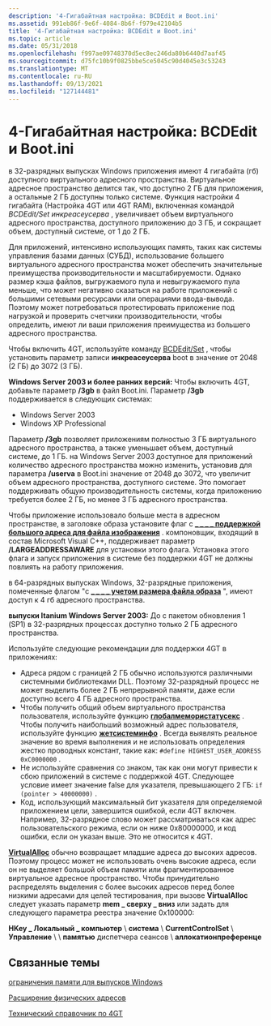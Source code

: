 ```yaml
---
description: '4-Гигабайтная настройка: BCDEdit и Boot.ini'
ms.assetid: 991eb86f-9e6f-4084-8b6f-f979e42104b5
title: '4-Гигабайтная настройка: BCDEdit и Boot.ini'
ms.topic: article
ms.date: 05/31/2018
ms.openlocfilehash: f997ae09748370d5ec8ec246da80b6440d7aaf45
ms.sourcegitcommit: d75fc10b9f0825bbe5ce5045c90d4045e3c53243
ms.translationtype: MT
ms.contentlocale: ru-RU
ms.lasthandoff: 09/13/2021
ms.locfileid: "127144481"
---
```

# <a name="4-gigabyte-tuning-bcdedit-and-bootini"></a>4-Гигабайтная настройка: BCDEdit и Boot.ini

в 32-разрядных выпусках Windows приложения имеют 4 гигабайта (гб) доступного виртуального адресного пространства. Виртуальное адресное пространство делится так, что доступно 2 ГБ для приложения, а остальные 2 ГБ доступны только системе. Функция настройки 4 гигабайта (Настройка 4GT или 4GT RAM), включенная командой *BCDEdit/Set инкреасеусерва* , увеличивает объем виртуального адресного пространства, доступного приложению до 3 ГБ, и сокращает объем, доступный системе, от 1 до 2 ГБ.

Для приложений, интенсивно использующих память, таких как системы управления базами данных (СУБД), использование большего виртуального адресного пространства может обеспечить значительные преимущества производительности и масштабируемости. Однако размер кэша файлов, выгружаемого пула и невыгружаемого пула меньше, что может негативно сказаться на работе приложений с большими сетевыми ресурсами или операциями ввода-вывода. Поэтому может потребоваться протестировать приложение под нагрузкой и проверить счетчики производительности, чтобы определить, имеют ли ваши приложения преимущества из большего адресного пространства.

Чтобы включить 4GT, используйте команду [BCDEdit/Set](/windows-hardware/drivers/devtest/bcdedit--set) , чтобы установить параметр записи **инкреасеусерва** boot в значение от 2048 (2 ГБ) до 3072 (3 ГБ).

**Windows Server 2003 и более ранних версий:** Чтобы включить 4GT, добавьте параметр **/3gb** в файл Boot.ini. Параметр **/3gb** поддерживается в следующих системах:

-   Windows Server 2003
-   Windows XP Professional

Параметр **/3gb** позволяет приложениям полностью 3 ГБ виртуального адресного пространства, а также уменьшает объем, доступный системе, до 1 ГБ. на Windows Server 2003 доступное для приложений количество адресного пространства можно изменить, установив для параметра **/userva** в Boot.ini значение от 2048 до 3072, что увеличит объем адресного пространства, доступного системе. Это помогает поддерживать общую производительность системы, когда приложению требуется более 2 ГБ, но менее 3 ГБ адресного пространства.

Чтобы приложение использовало больше места в адресном пространстве, в заголовке образа установите флаг с [**\_ \_ \_ \_ поддержкой большого адреса для файла изображения**](/windows/desktop/api/dbghelp/ns-dbghelp-loaded_image) . компоновщик, входящий в состав Microsoft Visual C++, поддерживает параметр **/LARGEADDRESSAWARE** для установки этого флага. Установка этого флага и запуск приложения в системе без поддержки 4GT не должны повлиять на работу приложения.

в 64-разрядных выпусках Windows, 32-разрядные приложения, помеченные флагом "с [**\_ \_ \_ \_ учетом размера файла образа**](/windows/desktop/api/dbghelp/ns-dbghelp-loaded_image) ", имеют доступ к 4 гб адресного пространства.

**выпуски Itanium Windows Server 2003:** До с пакетом обновления 1 (SP1) в 32-разрядных процессах доступно только 2 ГБ адресного пространства.

Используйте следующие рекомендации для поддержки 4GT в приложениях:

-   Адреса рядом с границей 2 ГБ обычно используются различными системными библиотеками DLL. Поэтому 32-разрядный процесс не может выделить более 2 ГБ непрерывной памяти, даже если доступно всего 4 ГБ адресного пространства.
-   Чтобы получить общий объем виртуального пространства пользователя, используйте функцию [**глобалмемористатусекс**](/windows/win32/api/sysinfoapi/nf-sysinfoapi-globalmemorystatusex) . Чтобы получить наибольший возможный адрес пользователя, используйте функцию [**жетсистеминфо**](/windows/desktop/api/sysinfoapi/nf-sysinfoapi-getsysteminfo) . Всегда выявлять реальное значение во время выполнения и не использовать определения жестко проводных констант, такие как: `#define HIGHEST_USER_ADDRESS 0xC0000000` .
-   Не используйте сравнения со знаком, так как они могут привести к сбою приложений в системе с поддержкой 4GT. Следующее условие имеет значение false для указателя, превышающего 2 ГБ: `if (pointer > 40000000)` .
-   Код, использующий максимальный бит указателя для определяемой приложением цели, завершится ошибкой, если 4GT включен. Например, 32-разрядное слово может рассматриваться как адрес пользовательского режима, если он ниже 0x80000000, и код ошибки, если он указан выше. Это не относится к 4GT.

[**VirtualAlloc**](/windows/win32/api/memoryapi/nf-memoryapi-virtualalloc) обычно возвращает младшие адреса до высоких адресов. Поэтому процесс может не использовать очень высокие адреса, если он не выделяет большой объем памяти или фрагментированное виртуальное адресное пространство. Чтобы принудительно распределять выделения с более высоких адресов перед более низкими адресами для целей тестирования, при вызове **VirtualAlloc** следует указать параметр **mem \_ сверху \_ вниз** или задать для следующего параметра реестра значение 0x100000:

**HKey \_ Локальный \_ компьютер** \\ **система** \\ **CurrentControlSet** \\ **Управление** \\  \\ **памятью** диспетчера сеансов \\ **аллокатионпреференце**

## <a name="related-topics"></a>Связанные темы

<dl> <dt>

[ограничения памяти для выпусков Windows](memory-limits-for-windows-releases.md)
</dt> <dt>

[Расширение физических адресов](physical-address-extension.md)
</dt> <dt>

[Технический справочник по 4GT](/previous-versions/windows/it-pro/windows-server-2003/cc778496(v=ws.10))
</dt> </dl>

 

 
